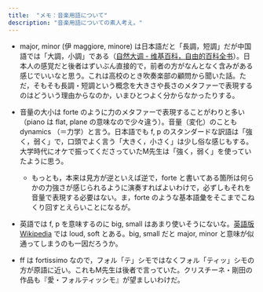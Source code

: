 ```yaml
---
title:  "メモ：音楽用語について"
description: "音楽用語についての素人考え。"
---
```


- major, minor (伊 maggiore, minore) は日本語だと「長調，短調」だが中国語では「大調，小調」である（[自然大调 - 维基百科，自由的百科全书](http://zh.wikipedia.org/wiki/%E8%87%AA%E7%84%B6%E5%A4%A7%E8%B0%83 "自然大调 - 维基百科，自由的百科全书")）。日本人の感覚だと後者はずいぶん直接的で，前者の方がなんとなく含みがある感じでいいなと思う。これは高校のとき吹奏楽部の顧問から聞いた話。ただ，そもそも長調・短調という概念を大きさや長さのメタファーで表現するのはどういう理由からなのか，いまひとつよく分からなかったりする。

- 音量の大小は forte のように力のメタファーで表現することがわりと多い（piano は flat, plane の意味なので少々違う）。音量（変化）のことも dynamics （＝力学）と言う。日本語でも f, p のスタンダードな訳語は「強く，弱く」で，口頭でよく言う「大きく，小さく」は少し俗な感じもする。大学時代にオケで振ってくださっていたM先生は「強く，弱く」を使っていたように思う。

    - もっとも，本来は見方が逆といえば逆で，forte と書いてある箇所は何らかの力強さが感じられるように演奏すればよいわけで，必ずしもそれを音量で表現する必要はない。ま，forte のような基本語彙をそこまでこねくり回すとえらいことになるが。

- 英語では f, p を意味するのに big, small はあまり使いそうにないな。[英語版 Wikipedia](http://en.wikipedia.org/wiki/Dynamics_(music) "Dynamics (music) - Wikipedia, the free encyclopedia") では loud, soft とある。big, small だと major, minor と意味が似通ってしまうのも一因だろうか。

- ff は fortissimo なので，フォル「テ」シモではなくフォル「ティッ」シモの方が原語に近い。これもM先生は後者で言っていた。クリスチーネ・剛田の作品も『愛・フォルティッシモ』が望ましいわけだ。
